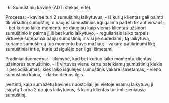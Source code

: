 6. Sumuštinių kavinė (ADT: stekas, eilė). 

Procesas: 
    - kavinė turi 2 sumuštinių laikytuvus, 
    - iš kurių klientas gali paimti tik viršutinį sumuštinį, o naujus sumuštinius irgi galima padėti tik ant viršaus; 
    - bet kuriuo laiko momentu ne daugiau kaip vienas klientas užsinori sumuštinio ir paima jį iš bet kurio laikytuvo, 
    - reguliariais laiko tarpais virtuvėje sutepama naujų sumuštinių ir visi jie sudedami į tą laikytuvą, kuriame sumuštinių tuo momentu buvo mažiau; 
    - vakare patikrinami likę sumuštiniai ir tie, kurie užsigulėjo per ilgai išmetami. 

Pradiniai duomenys: 
    - tikimybė, kad bet kuriuo laiko momentu klientas užsinorės sumuštinio, 
    - iš virtuvės vienu kartu pateikiamų sumuštinių kiekis ir periodiškumas, kiek laiko išgulėjęs sumuštinis vakare išmetamas, 
    - vieno sumuštinio kaina, 
    - darbo dienos ilgis. 

Įvertinti, kaip sumažėtų kavinės nuostoliai, jei vietoje esamų laikytuvų ji įsigytų 1 arba 2 naujus laikytuvus, iš kurių klientas tur imti seniausią sumuštinį.
